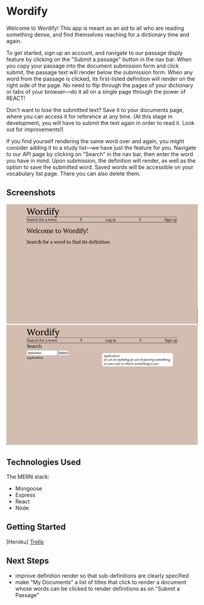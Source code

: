 # Wordify

Welcome to Wordify! This app is meant as an aid to all who are reading something dense, and find themselves reaching for a dictionary time and again.

To get started, sign up an account, and navigate to our passage disply feature by clicking on the "Submit a passage" button in the nav bar. When you copy your passage into the document submission form and click submit, the passage text will render below the submission form. When any word from the passage is clicked, its first-listed definition will render on the right side of the page. No need to flip through the pages of your dictionary or tabs of your browser—do it all on a single page through the power of REACT!

Don't want to lose the submitted text? Save it to your documents page, where you can access it for reference at any time. (At this stage in development, you will have to submit the text again in order to read it. Look out for improvements!)

If you find yourself rendering the same word over and again, you might consider adding it to a study list—we have just the feature for you. Navigate to our API page by clicking on "Search" in the nav bar, then enter the word you have in mind. Upon submission, the definition will render, as well as the option to save the submitted word. Saved words will be accessible on your vocabulary list page. There you can also delete them.


## Screenshots
![Homepage](./screenshots/wordify-home.png)
![Search result](./screenshots/wordify-search.png)


## Technologies Used

The MERN stack:
- Mongoose
- Express
- React
- Node


## Getting Started

[Heroku]
[Trello](https://trello.com/b/Kj8vpi5z/wordify)


## Next Steps

- improve definition render so that sub-definitions are clearly specified
- make "My Documents" a list of titles that click to render a document whose words can be clicked to render definitions as on "Submit a Passage"